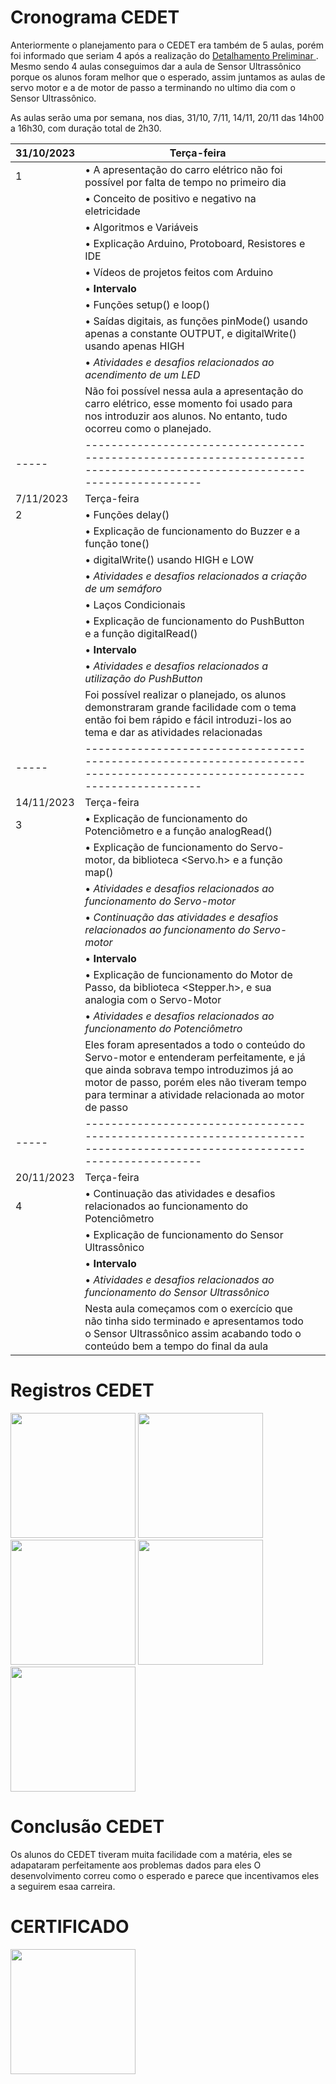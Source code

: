 # Cronograma CEDET

Anteriormente o planejamento para o CEDET era também de 5 aulas, porém foi informado que seriam 4 após a realização do <a href="3-Detalhamento preliminar.md"> Detalhamento Preliminar </a>.
Mesmo sendo 4 aulas conseguimos dar a aula de Sensor Ultrassônico porque os alunos foram melhor que o esperado, assim juntamos as aulas de servo motor e a de motor de passo a terminando no ultimo dia com o Sensor Ultrassônico.

As aulas serão uma por semana, nos dias, 31/10, 7/11, 14/11, 20/11 das 14h00 a 16h30, com duração total de 2h30.

| 31/10/2023 | Terça-feira                                   | |
| ---- | ------------------------------------------------------------------------ | - |
| <!-- ✔️ --> 1   | • A apresentação do carro elétrico não foi possível por falta de tempo no primeiro dia | |
|                | • Conceito de positivo e negativo na eletricidade | |
|                | • Algoritmos e Variáveis | |
|                | • Explicação Arduino, Protoboard, Resistores e IDE | |
|                | • Vídeos de projetos feitos com Arduino | |
|                | • <b>Intervalo</b> | |
|                | • Funções setup() e loop() | |
|                | • Saídas digitais, as funções pinMode() usando apenas a constante OUTPUT, e digitalWrite() usando apenas HIGH | |
|                | •  <i>Atividades e desafios relacionados ao acendimento de um LED</i> | | <!-- Acender um ou mais LEDS / LED_BUILTIN -->
|              | Não foi possível nessa aula a apresentação do carro elétrico, esse momento foi usado para nos introduzir aos alunos. No entanto, tudo ocorreu como o planejado. | |
| ----- | ------------------------------------------------------------------------------------------------------------------------ | |
| 7/11/2023 | Terça-feira                                   | |
| <!-- ✔️ --> 2   | • Funções delay() | |
|                | • Explicação de funcionamento do Buzzer e a função tone() | |
|                | • digitalWrite() usando HIGH e LOW | |
|                | •  <i>Atividades e desafios relacionados a criação de um semáforo</i> | |  <!-- Semáforo e Semáforo com Som -->
|                | • Laços Condicionais | |
|                | • Explicação de funcionamento do PushButton e a função digitalRead() | |
|                | • <b>Intervalo</b> | |
|                | •  <i>Atividades e desafios relacionados a utilização do PushButton</i> | |  <!-- Ativar Semáforo e Ativar Buzzer -->
|              | Foi possível realizar o planejado, os alunos demonstraram grande facilidade com o tema então foi bem rápido e fácil introduzi-los ao tema e dar as atividades relacionadas | |
| ----- | ------------------------------------------------------------------------------------------------------------------------ |  |
| 14/11/2023 | Terça-feira                                   | |
| <!-- ✔️ --> 3  | • Explicação de funcionamento do Potenciômetro e a função analogRead() | |
|               | • Explicação de funcionamento do Servo-motor, da biblioteca <Servo.h> e a função map() | |
|               | • <i>Atividades e desafios relacionados ao funcionamento do Servo-motor</i> | | <!-- Conversão de movimento do potenciômetro para o Servo -->
|               | • <i>Continuação das atividades e desafios relacionados ao funcionamento do Servo-motor</i> | |
|               | • <b>Intervalo</b> | |
|               | • Explicação de funcionamento do Motor de Passo, da biblioteca <Stepper.h>, e sua analogia com o Servo-Motor | |
|               | • <i>Atividades e desafios relacionados ao funcionamento do Potenciômetro</i> | | <!-- Maquina de Lavar --> 
|              | Eles foram apresentados a todo o conteúdo do Servo-motor e entenderam perfeitamente, e já que ainda sobrava tempo introduzimos já ao motor de passo, porém eles não tiveram tempo para terminar a atividade relacionada ao motor de passo | |
| ----- | ------------------------------------------------------------------------------------------------------------------------ | |
| 20/11/2023 | Terça-feira                                   | |
| <!-- ✔️ --> 4 | • Continuação das atividades e desafios relacionados ao funcionamento do Potenciômetro | | <!-- Maquina de Lavar -->
|              | • Explicação de funcionamento do Sensor Ultrassônico| |
|              | • <b>Intervalo</b> | |
|              | • <i>Atividades e desafios relacionados ao funcionamento do Sensor Ultrassônico</i> | | <!-- Trena Ultrassônica --> 
|              | Nesta aula começamos com o exercício que não tinha sido terminado e apresentamos todo o Sensor Ultrassônico assim acabando todo o conteúdo bem a tempo do final da aula| |

# Registros CEDET
<img src = "![image](https://github.com/ICEI-PUC-Minas-PPC-CC/ppc-cc-2023-2-ment2-manha-roboticacedet/assets/138339001/e70549bf-d1a6-4232-b124-7ede87ef7fe6)
" height = 200>
<img src = "![image](https://github.com/ICEI-PUC-Minas-PPC-CC/ppc-cc-2023-2-ment2-manha-roboticacedet/assets/138339001/f2066fee-6225-406b-a3a2-30a1d233c53f)
" height = 200>
<img src = "![image](https://github.com/ICEI-PUC-Minas-PPC-CC/ppc-cc-2023-2-ment2-manha-roboticacedet/assets/138339001/52bea546-2e2f-47d9-a71f-c42d0d3205dd)
" height = 200>
<img src = "![image](https://github.com/ICEI-PUC-Minas-PPC-CC/ppc-cc-2023-2-ment2-manha-roboticacedet/assets/138339001/fa4a1e60-b818-44ce-96af-1841ee51ed18)
" height = 200>
<img src = "![image](https://github.com/ICEI-PUC-Minas-PPC-CC/ppc-cc-2023-2-ment2-manha-roboticacedet/assets/138339001/6f473031-dcf8-4c0f-b2b6-9e572c76c3a7)
" height = 200>

# Conclusão CEDET
Os alunos do CEDET tiveram muita facilidade com a matéria, eles se adapataram perfeitamente aos problemas dados para eles
O desenvolvimento correu como o esperado e parece que incentivamos eles a seguirem esaa carreira.

# CERTIFICADO
<img src = "![image](https://github.com/ICEI-PUC-Minas-PPC-CC/ppc-cc-2023-2-ment2-manha-roboticacedet/assets/138339001/82d56699-e0d5-4d52-8929-2bd8f8095a84)
" height = 200>
